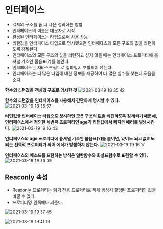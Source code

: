 # 인터페이스
- 객체의 구조를 좀 더 나은 정의하는 방법
- 인터페이스의 이름은 대문자로 시작
- 완성된 인터페이스는 타입으로써 사용 가능
- 리턴값을 인터페이스 타입으로 명시했으면 인터페이스의 모든 구조의 값을 리턴하도록 강제된다.
- 인터페이스의 모든 구조의 값을 리턴하고 싶지 않을 때는 인터페이스 프로퍼티에 옵셔널 기호인 물음표(?)를 붙인다.
- 인터페이스는 자바스크립트로 컴파일시 포함되지 않는다.
- 인터페이스는 더 많은 타입에 대한 정보를 제공하여 더 많은 실수를 찾는데 도움을 준다.

**함수의 리턴값을 객체의 구조로 명시한 것**
![2021-03-19 18 35 42](https://user-images.githubusercontent.com/35294456/111760409-056dcb00-88e2-11eb-8939-e8e6ceb3a6a8.png)

**함수의 리턴값을 인터페이스를 사용해서 간단하게 명시할 수 있다.**
![2021-03-19 18 35 57](https://user-images.githubusercontent.com/35294456/111760411-069ef800-88e2-11eb-9029-46481882a1f9.png)

**리턴값을 인터페이스 타입으로 명시하면 모든 구조의 값을 리턴하도록 강제되기 때문에, 인터페이스에서 정의한 세번째 프로퍼티인 age가 리턴값에서 빠지면 에러를 발생시킨다.**
![2021-03-19 19 16 43](https://user-images.githubusercontent.com/35294456/111765387-a448f600-88e7-11eb-9cba-52366eb12fb7.png)

**인터페이스의 age 프로퍼티에 옵셔널 기호인 물음표(?)를 붙이면, 있어도 되고 없어도 되는 선택적 프로퍼티가 되어 에러가 발생하지 않는다.**
![2021-03-19 19 16 17](https://user-images.githubusercontent.com/35294456/111765350-998e6100-88e7-11eb-9d99-81a5e25f3486.png)

**인터페이스의 메소드를 표현하는 방식은 일반함수와 화살표함수로 표현할 수 있다.**
![2021-03-19 19 33 59](https://user-images.githubusercontent.com/35294456/111767436-11f62180-88ea-11eb-89e8-6471883b7ab1.png)

## Readonly 속성
- Readonly 프로퍼티는 읽기 전용 프로퍼티로 객체 생성시 할당된 프로퍼티의 값을 바꿀 수 없다.
- 프로퍼티명 왼쪽에다 써준다.
 
![2021-03-19 19 37 45](https://user-images.githubusercontent.com/35294456/111767898-99dc2b80-88ea-11eb-8fea-a17095ecef4f.png)

![2021-03-19 19 41 16](https://user-images.githubusercontent.com/35294456/111768275-153ddd00-88eb-11eb-92c0-473bc3492b5f.png)